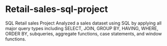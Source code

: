 # Retail-sales-sql-project
SQL Retail sales Project Analyzed a sales dataset using SQL by applying all major query types including SELECT, JOIN, GROUP BY, HAVING, WHERE, ORDER BY, subqueries, aggregate functions, case statements, and window functions.
